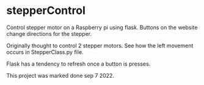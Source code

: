 # stepperControl

Control stepper motor on a Raspberry pi using flask. Buttons on the website change directions for the stepper. 

Originally thought to control 2 stepper motors. See how the left movement occurs in StepperClass.py file. 

Flask has a tendency to refresh once a button is presses. 

This project was marked done sep 7 2022. 
